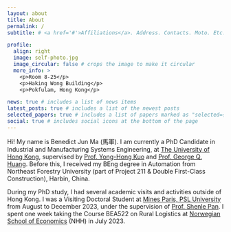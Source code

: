 ```yaml
---
layout: about
title: About
permalink: /
subtitle: # <a href='#'>Affiliations</a>. Address. Contacts. Moto. Etc.

profile:
  align: right
  image: self-photo.jpg
  image_circular: false # crops the image to make it circular
  more_info: >
    <p>Room 8-25</p>
    <p>Haking Wong Building</p>
    <p>Pokfulam, Hong Kong</p>

news: true # includes a list of news items
latest_posts: true # includes a list of the newest posts
selected_papers: true # includes a list of papers marked as "selected={true}"
social: true # includes social icons at the bottom of the page
---
```


Hi! My name is Benedict Jun Ma (馬軍). I am currently a PhD Candidate in Industrial and Manufacturing Systems Engineering, at [The University of Hong Kong](https://www.hku.hk), supervised by [Prof. Yong-Hong Kuo](https://www.imse.hku.hk/people/y-h-kuo) and [Prof. George Q. Huang](https://www.polyu.edu.hk/ise/people/academic-staff/george-huang/). Before this, I received my BEng degree in Automation from Northeast Forestry University (part of Project 211 & Double First-Class Construction), Harbin, China.

During my PhD study, I had several academic visits and activities outside of Hong Kong. I was a Visiting Doctoral Student at [Mines Paris, PSL University](https://www.minesparis.psl.eu) from August to December 2023, under the supervision of [Prof. Shenle Pan](https://www.minesparis.psl.eu/Services/Annuaire/shenle-pan). I spent one week taking the Course BEA522 on Rural Logistics at [Norwegian School of Economics](https://www.nhh.no/en/) (NHH) in July 2023.

